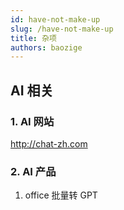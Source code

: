 ```yaml
---
id: have-not-make-up
slug: /have-not-make-up
title: 杂项
authors: baozige
---
```


## AI 相关

### 1. AI 网站

http://chat-zh.com

### 2. AI 产品

1. office 批量转 GPT

